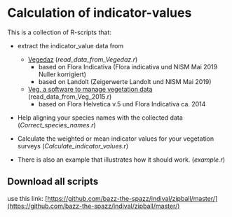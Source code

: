 # Calculation of indicator-values

This is a collection of R-scripts that:
- extract the indicator_value data from
    - [Vegedaz](https://www.wsl.ch/en/services-und-produkte/software-websites-und-apps/vegedaz.html) (*read_data_from_Vegedaz.r*)
      - based on Flora Indicativa (Flora indicativa und NISM Mai 2019 Nuller korrigiert)
      - based on Landolt (Zeigerwerte Landolt und NISM Mai 2019)
    - [Veg, a software to manage vegetation data](https://www.maerki.com/maerki_informatik/veg/index.html)  (read_data_from_Veg_2015.r)
      - based on Flora Helvetica v.5 und Flora Indicativa	ca. 2014
- Help aligning your species names with the collected data (*Correct_species_names.r*)
- Calculate the weighted or mean indicator values for your vegetation surveys (*Calculate_indicator_values.r*)

- There is also an example that illustrates how it should work. (*example.r*)

## Download all scripts

use this link: [https://github.com/bazz-the-spazz/indival/zipball/master/](https://github.com/bazz-the-spazz/indival/zipball/master/)
